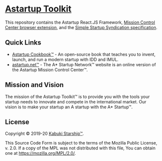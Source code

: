 # [Astartup Toolkit](https://github.com/a-startup/astartup.toolkit)

This repository contains the Astartup React.JS Framework, [Mission Control Center browser extension](./mcc), and the [Simple Startup Syndication specification](./sss).

## Quick Links

* [Astartup Cookbook™](https://github.com/a-startup/astartup.cookbook) - An open-source book that teaches you to invent, launch, and run a modern startup with IDD and IMUL.
* [astartup.net™](https://astartup.net) - The A* Startup Network™ website is an online version of the Astartup Mission Control Center™.

## Mission and Vision

The mission of the Astartup Toolkit™ is to provide you with the tools your startup needs to innovate and compete in the international market. Our vision is to make your startup an A startup with the A* Startup™.

## License

Copyright © 2019-20 [Kabuki Starship™](https://kabukistarship.com).

This Source Code Form is subject to the terms of the Mozilla Public License, v. 2.0. If a copy of the MPL was not distributed with this file, You can obtain one at <https://mozilla.org/MPL/2.0/>.

